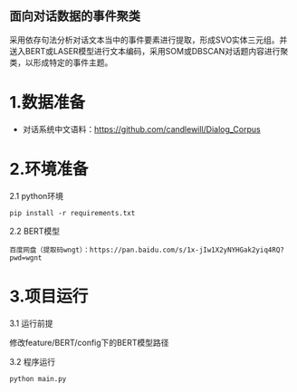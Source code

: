 ## 面向对话数据的事件聚类
采用依存句法分析对话文本当中的事件要素进行提取，形成SVO实体三元组。并送入BERT或LASER模型进行文本编码，采用SOM或DBSCAN对话题内容进行聚类，以形成特定的事件主题。

# 1.数据准备

- 对话系统中文语料：https://github.com/candlewill/Dialog_Corpus

# 2.环境准备
2.1 python环境
```
pip install -r requirements.txt
```
2.2 BERT模型
```
百度网盘（提取码wngt）：https://pan.baidu.com/s/1x-jIw1X2yNYHGak2yiq4RQ?pwd=wgnt
```

# 3.项目运行
3.1 运行前提

修改feature/BERT/config下的BERT模型路径

3.2 程序运行
```
python main.py
```